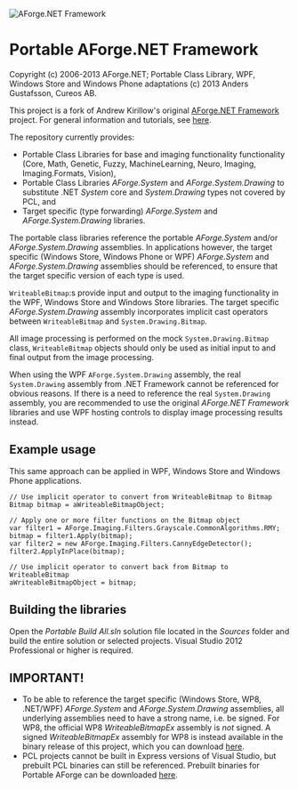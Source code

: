 ![AForge.NET Framework](http://www.aforgenet.com/img/aforgenetf.jpg)

Portable AForge.NET Framework
=============================

Copyright (c) 2006-2013 AForge.NET; Portable Class Library, WPF, Windows Store and Windows Phone adaptations (c) 2013 Anders Gustafsson, Cureos AB.

This project is a fork of Andrew Kirillow's original [AForge.NET Framework](https://code.google.com/p/aforge/) project. 
For general information and tutorials, see [here](http://www.aforgenet.com/aforge/framework/).

The repository currently provides:

* Portable Class Libraries for base and imaging functionality functionality (Core, Math, Genetic, Fuzzy, MachineLearning, Neuro, Imaging, Imaging.Formats, Vision), 
* Portable Class Libraries *AForge.System* and *AForge.System.Drawing* to substitute .NET *System* core and *System.Drawing* types not covered by PCL, and
* Target specific (type forwarding) *AForge.System* and *AForge.System.Drawing* libraries.

The portable class libraries reference the portable *AForge.System* and/or *AForge.System.Drawing* assemblies. In applications however, the target specific (Windows Store, Windows Phone or WPF)
*AForge.System* and *AForge.System.Drawing* assemblies should be referenced, to ensure that the target specific version of each type is used.
 
`WriteableBitmap`:s provide input and output to the imaging functionality in the WPF, Windows Store and Windows Store libraries. The target specific *AForge.System.Drawing* assembly 
incorporates implicit cast operators between `WriteableBitmap` and `System.Drawing.Bitmap`.

All image processing is performed on the mock `System.Drawing.Bitmap` class, `WriteableBitmap` objects should only be used as initial input to and final output from the
image processing.

When using the WPF `AForge.System.Drawing` assembly, the real `System.Drawing` assembly from .NET Framework cannot be referenced for obvious reasons. If there is a need to reference 
the real `System.Drawing` assembly, you are recommended to use the original *AForge.NET Framework* libraries and use WPF hosting controls to display image processing results instead.

Example usage
-------------

This same approach can be applied in WPF, Windows Store and Windows Phone applications.

    // Use implicit operator to convert from WriteableBitmap to Bitmap
    Bitmap bitmap = aWriteableBitmapObject;

    // Apply one or more filter functions on the Bitmap object
    var filter1 = AForge.Imaging.Filters.Grayscale.CommonAlgorithms.RMY;
    bitmap = filter1.Apply(bitmap);
    var filter2 = new AForge.Imaging.Filters.CannyEdgeDetector();
    filter2.ApplyInPlace(bitmap);

    // Use implicit operator to convert back from Bitmap to WriteableBitmap
    aWriteableBitmapObject = bitmap;

Building the libraries
----------------------

Open the *Portable Build All.sln* solution file located in the *Sources* folder and build the entire solution or selected projects. Visual Studio 2012 Professional or higher is required.

IMPORTANT!
----------

* To be able to reference the target specific (Windows Store, WP8, .NET/WPF) *AForge.System* and *AForge.System.Drawing* assemblies, all underlying assemblies need to have a strong name, i.e. be signed. For WP8, the official WP8 *WriteableBitmapEx* assembly is *not* signed. A signed *WriteableBitmapEx* assembly for WP8 is instead available in the binary release of this project, which you can download [here](https://github.com/cureos/aforge/releases/tag/v2.2.5).
* PCL projects cannot be built in Express versions of Visual Studio, but prebuilt PCL binaries can still be referenced. Prebuilt binaries for Portable AForge can be downloaded [here](https://github.com/cureos/aforge/releases/tag/v2.2.5).
